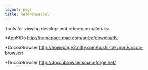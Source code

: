 ```yaml
---
layout: page
title: ReferenceTool
---
```


Tools for viewing development reference materials:


*AppKiDo http://homepage.mac.com/aglee/downloads/

*CocoaBrowser  http://homepage2.nifty.com/hoshi-takanori/cocoa-browser/

*DocoaBrowser  http://docoabrowser.sourceforge.net/

